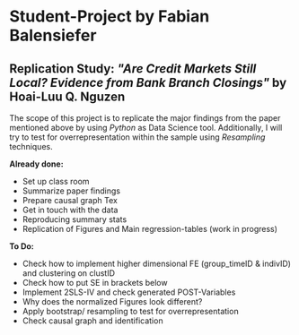 # Student-Project by Fabian Balensiefer
## Replication Study: *"Are Credit Markets Still Local? Evidence from Bank Branch Closings"* by Hoai-Luu Q. Nguzen

The scope of this project is to replicate the major findings from the paper mentioned above by using *Python* as Data Science tool. 
Additionally, I will try to test for overrepresentation within the sample using *Resampling* techniques.  

**Already done:**
-	Set up class room
-	Summarize paper findings
-	Prepare causal graph Tex
-	Get in touch with the data
-	Reproducing summary stats
-   Replication of Figures and Main regression-tables (work in progress)

**To Do:**
-	Check how to implement higher dimensional FE (group_timeID & indivID) and clustering on clustID
-   Check how to put SE in brackets below
-   Implement 2SLS-IV and check generated POST-Variables 
-   Why does the normalized Figures look different? 
-	Apply bootstrap/ resampling to test for overrepresentation
-	Check causal graph and identification
